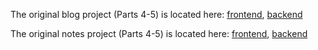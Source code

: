 The original blog project (Parts 4-5) is located here: [frontend](https://github.com/winstoncooke/fullstackopen-blog-frontend), [backend](https://github.com/winstoncooke/fullstackopen-blog-backend)

The original notes project (Parts 4-5) is located here: [frontend](https://github.com/winstoncooke/fullstackopen-notes-frontend), [backend](https://github.com/winstoncooke/fullstackopen-notes-backend)
